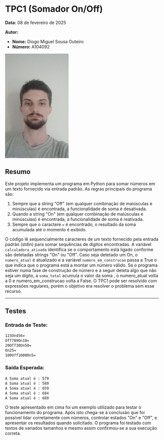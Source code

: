 # TPC1 (Somador On/Off)  

**Data:** 08 de fevereiro de 2025  

**Autor:**  
- **Nome:** Diogo Miguel Sousa Outeiro  
- **Número:** A104092  

![Foto do Aluno](image/yigaru4j.png)

## Resumo  
Este projeto implementa um programa em Python para somar números em um texto fornecido via entrada padrão. As regras principais do programa são:  

1. Sempre que a string "Off" (em qualquer combinação de maiúsculas e minúsculas) é encontrada, a funcionalidade de soma é desativada.  
2. Quando a string "On" (em qualquer combinação de maiúsculas e minúsculas) é encontrada, a funcionalidade de soma é reativada.  
3. Sempre que o caractere `=` é encontrado, o resultado da soma acumulada até o momento é exibido.  

O código lê sequencialmente caracteres de um texto fornecido pela entrada padrão (stdin) para somar sequências de dígitos encontradas. A variável `calculadora_ativada` identifica se o comportamento está ligado conforme são detetadas strings "On" ou "Off". Caso seja detetado um On, o `numero_atual` é atualizado e a variável `numero_em_construcao` passa a True o que indica que o programa está a montar um número válido. Se o programa estiver numa fase de construção de número e a seguir deteta algo que não seja um dígito, a `soma_total` acumula o valor da soma , o numero_atual volta a 0 e numero_em_construcao volta a False. O TPC1 pode ser resolvido com expressões regulares, porém o objetivo era resolver o problema sem esse recurso. 

 
---

## Testes  

### Entrada de Teste:  
```
123On456=
Off789On10=
20Off30On50=
On25=
100Off1000On5=
```

### Saída Esperada:
```
A Soma atual é : 579
A Soma atual é : 589
A Soma atual é : 659
A Soma atual é : 684
A Soma atual é : 689
```

O teste apresentado em cima foi um exemplo utilizado para testar o funcionamento do programa. Após isto chega-se á conclusão que foi possível lidar corretamente com números, controlar estados "On" e "Off", e apresentar os resultados quando solicitado. O programa foi testado com textos de variados tamanhos e mesmo assim confirmou-se a sua execução correta.
